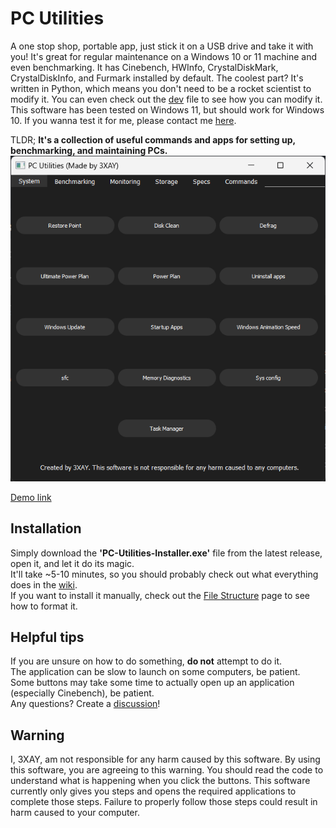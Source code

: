 # PC Utilities

A one stop shop, portable app, just stick it on a USB drive and take it with you!
It's great for regular maintenance on a Windows 10 or 11 machine and even benchmarking.
It has Cinebench, HWInfo, CrystalDiskMark, CrystalDiskInfo, and Furmark installed by default.
The coolest part? It's written in Python, which means you don't need to be a rocket scientist to modify it.
You can even check out the [dev](DEV.md) file to see how you can modify it.
This software has been tested on Windows 11, but should work for Windows 10. If you wanna test it for me, please contact me [here](http://3xay.github.io/contact).

TLDR; __It's a collection of useful commands and apps for setting up, benchmarking, and maintaining PCs.__
![a screenshot of the application](https://raw.githubusercontent.com/3XAY/PC-Utilities/main/screenshot.png)

[Demo link](https://cloud-8u00hr6il-hack-club-bot.vercel.app/0pc-utilitiesv1-6demovideo_-_made_with_clipchamp.mp4)

## Installation
Simply download the **'PC-Utilities-Installer.exe'** file from the latest release, open it, and let it do its magic. <br>
It'll take ~5-10 minutes, so you should probably check out what everything does in the [wiki](https://github.com/3XAY/PC-Utilities/wiki). <br>
If you want to install it manually, check out the [File Structure](FileStructure.md) page to see how to format it.

## Helpful tips
If you are unsure on how to do something, **do not** attempt to do it. <br>
The application can be slow to launch on some computers, be patient. <br>
Some buttons may take some time to actually open up an application (especially Cinebench), be patient. <br>
Any questions? Create a [discussion](https://github.com/3XAY/PC-Utilities/discussions)!

## Warning
I, 3XAY, am not responsible for any harm caused by this software. By using this software, you are agreeing to this warning. You should read the code to understand what is happening when you click the buttons. This software currently only gives you steps and opens the required applications to complete those steps. Failure to properly follow those steps could result in harm caused to your computer.
